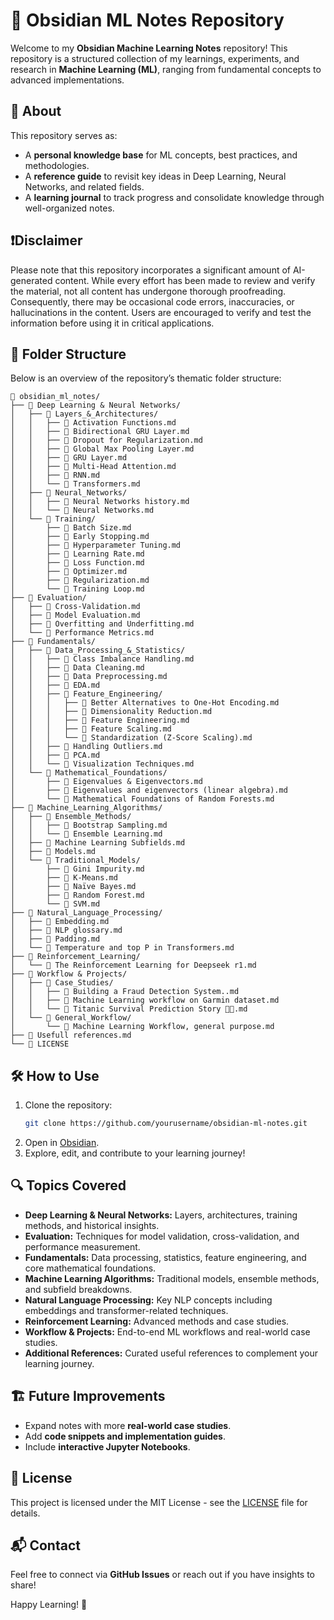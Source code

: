 # 📒 Obsidian ML Notes Repository

Welcome to my **Obsidian Machine Learning Notes** repository! This repository is a structured collection of my learnings, experiments, and research in **Machine Learning (ML)**, ranging from fundamental concepts to advanced implementations.

## 🚀 About
This repository serves as:
- A **personal knowledge base** for ML concepts, best practices, and methodologies.
- A **reference guide** to revisit key ideas in Deep Learning, Neural Networks, and related fields.
- A **learning journal** to track progress and consolidate knowledge through well-organized notes.

## ❗Disclaimer 

Please note that this repository incorporates a significant amount of AI-generated content. While every effort has been made to review and verify the material, not all content has undergone thorough proofreading. Consequently, there may be occasional code errors, inaccuracies, or hallucinations in the content. Users are encouraged to verify and test the information before using it in critical applications.



## 📂 Folder Structure

Below is an overview of the repository’s thematic folder structure:


```
📂 obsidian_ml_notes/
├── 📁 Deep Learning & Neural Networks/
│   ├── 📁 Layers_&_Architectures/
│   │   ├── 📄 Activation Functions.md
│   │   ├── 📄 Bidirectional GRU Layer.md
│   │   ├── 📄 Dropout for Regularization.md
│   │   ├── 📄 Global Max Pooling Layer.md
│   │   ├── 📄 GRU Layer.md
│   │   ├── 📄 Multi-Head Attention.md
│   │   ├── 📄 RNN.md
│   │   └── 📄 Transformers.md
│   ├── 📁 Neural_Networks/
│   │   ├── 📄 Neural Networks history.md
│   │   └── 📄 Neural Networks.md
│   └── 📁 Training/
│       ├── 📄 Batch Size.md
│       ├── 📄 Early Stopping.md
│       ├── 📄 Hyperparameter Tuning.md
│       ├── 📄 Learning Rate.md
│       ├── 📄 Loss Function.md
│       ├── 📄 Optimizer.md
│       ├── 📄 Regularization.md
│       └── 📄 Training Loop.md
├── 📁 Evaluation/
│   ├── 📄 Cross-Validation.md
│   ├── 📄 Model Evaluation.md
│   ├── 📄 Overfitting and Underfitting.md
│   └── 📄 Performance Metrics.md
├── 📁 Fundamentals/
│   ├── 📁 Data_Processing_&_Statistics/
│   │   ├── 📄 Class Imbalance Handling.md
│   │   ├── 📄 Data Cleaning.md
│   │   ├── 📄 Data Preprocessing.md
│   │   ├── 📄 EDA.md
│   │   ├── 📁 Feature_Engineering/
│   │   │   ├── 📄 Better Alternatives to One-Hot Encoding.md
│   │   │   ├── 📄 Dimensionality Reduction.md
│   │   │   ├── 📄 Feature Engineering.md
│   │   │   ├── 📄 Feature Scaling.md
│   │   │   └── 📄 Standardization (Z-Score Scaling).md
│   │   ├── 📄 Handling Outliers.md
│   │   ├── 📄 PCA.md
│   │   └── 📄 Visualization Techniques.md
│   └── 📁 Mathematical_Foundations/
│       ├── 📄 Eigenvalues & Eigenvectors.md
│       ├── 📄 Eigenvalues and eigenvectors (linear algebra).md
│       └── 📄 Mathematical Foundations of Random Forests.md
├── 📁 Machine_Learning_Algorithms/
│   ├── 📁 Ensemble_Methods/
│   │   ├── 📄 Bootstrap Sampling.md
│   │   └── 📄 Ensemble Learning.md
│   ├── 📄 Machine Learning Subfields.md
│   ├── 📄 Models.md
│   └── 📁 Traditional_Models/
│       ├── 📄 Gini Impurity.md
│       ├── 📄 K-Means.md
│       ├── 📄 Naïve Bayes.md
│       ├── 📄 Random Forest.md
│       └── 📄 SVM.md
├── 📁 Natural_Language_Processing/
│   ├── 📄 Embedding.md
│   ├── 📄 NLP glossary.md
│   ├── 📄 Padding.md
│   └── 📄 Temperature and top P in Transformers.md
├── 📁 Reinforcement_Learning/
│   └── 📄 The Reinforcement Learning for Deepseek r1.md
├── 📁 Workflow & Projects/
│   ├── 📁 Case_Studies/
│   │   ├── 📄 Building a Fraud Detection System..md
│   │   ├── 📄 Machine Learning workflow on Garmin dataset.md
│   │   └── 📄 Titanic Survival Prediction Story 🚢🌲.md
│   └── 📁 General_Workflow/
│       └── 📄 Machine Learning Workflow, general purpose.md
├── 🔗 Usefull references.md
└── 📜 LICENSE

```

## 🛠️ How to Use
1. Clone the repository:
   ```sh
   git clone https://github.com/yourusername/obsidian-ml-notes.git
   ```
2. Open in [Obsidian](https://obsidian.md/).
3. Explore, edit, and contribute to your learning journey!

## 🔍 Topics Covered
- **Deep Learning & Neural Networks:** Layers, architectures, training methods, and historical insights.
- **Evaluation:** Techniques for model validation, cross-validation, and performance measurement.
- **Fundamentals:** Data processing, statistics, feature engineering, and core mathematical foundations.
- **Machine Learning Algorithms:** Traditional models, ensemble methods, and subfield breakdowns.
- **Natural Language Processing:** Key NLP concepts including embeddings and transformer-related techniques.
- **Reinforcement Learning:** Advanced methods and case studies.
- **Workflow & Projects:** End-to-end ML workflows and real-world case studies.
- **Additional References:** Curated useful references to complement your learning journey.

## 🏗️ Future Improvements
- Expand notes with more **real-world case studies**.
- Add **code snippets and implementation guides**.
- Include **interactive Jupyter Notebooks**.

## 📜 License
This project is licensed under the MIT License - see the [LICENSE](LICENSE) file for details.

## 📬 Contact
Feel free to connect via **GitHub Issues** or reach out if you have insights to share!

Happy Learning! 🚀

